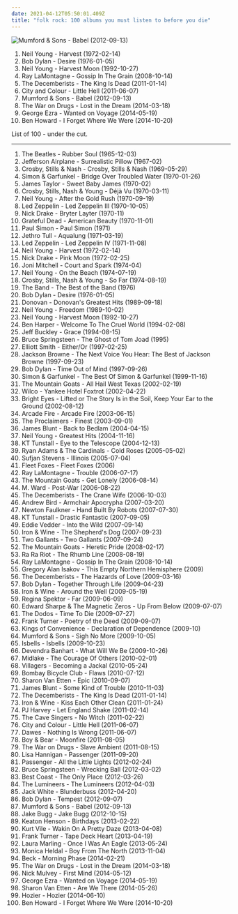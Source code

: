 ```yaml
---
date: 2021-04-12T05:50:01.409Z
title: "folk rock: 100 albums you must listen to before you die"
---
```

![Mumford &amp; Sons - Babel (2012-09-13)](http://coverartarchive.org/release/5e41ce0d-ce16-4a00-83bb-8e0e41d67cbb/2484391424-500.jpg "Mumford & Sons - Babel (2012-09-13)")
<ol class="albums">
<li data-cover="http://coverartarchive.org/release/b028a5c0-7b62-4276-adb4-edb05777ccbf/8501416799-500.jpg" data-tags="classic rock, folk, 70s" role="button">Neil Young - Harvest (1972-02-14)</li>
<li data-cover="http://coverartarchive.org/release/57894be9-7efd-4543-996e-30ed061a9d23/26584162748-500.jpg" data-tags="folk rock, 70s, folk" role="button">Bob Dylan - Desire (1976-01-05)</li>
<li data-cover="http://coverartarchive.org/release/93a79320-49ec-438c-a2c9-da89b9a4eaff/12530781429-500.jpg" data-tags="folk rock" role="button">Neil Young - Harvest Moon (1992-10-27)</li>
<li data-cover="http://coverartarchive.org/release/89fbb1ea-519a-4a19-9f30-75e44a0c99e2/7137338268-500.jpg" data-tags="folk, folk rock" role="button">Ray LaMontagne - Gossip In The Grain (2008-10-14)</li>
<li data-cover="http://coverartarchive.org/release/386e22bc-d967-4224-98cc-13ec5315751b/4625733651-500.jpg" data-tags="indie, folk rock, indie folk" role="button">The Decemberists - The King Is Dead (2011-01-14)</li>
<li data-cover="http://coverartarchive.org/release/406d16d1-f572-41c8-ac54-2c715502f76b/4764705431-500.jpg" data-tags="folk rock, indie" role="button">City and Colour - Little Hell (2011-06-07)</li>
<li data-cover="http://coverartarchive.org/release/5e41ce0d-ce16-4a00-83bb-8e0e41d67cbb/2484391424-500.jpg" data-tags="folk, indie, british" role="button">Mumford & Sons - Babel (2012-09-13)</li>
<li data-cover="http://coverartarchive.org/release/c38765cc-bafe-48ff-9a78-26f6d816a46b/6695925091-500.jpg" data-tags="indie rock, rock" role="button">The War on Drugs - Lost in the Dream (2014-03-18)</li>
<li data-cover="http://coverartarchive.org/release/a48d4d8c-0b2d-4196-91e6-0ffca6915981/7704769040-500.jpg" data-tags="blues, folk rock, alternative pop, vicky, in my vinyl collection" role="button">George Ezra - Wanted on Voyage (2014-05-19)</li>
<li data-cover="http://coverartarchive.org/release/56093d48-8af0-4b4a-8ebe-1d907b1e5c6c/8161333412-500.jpg" data-tags="indie, alternative rock, folk, soft rock, folk rock, indie folk, 2010s, reviewed, immortal albums" role="button">Ben Howard - I Forget Where We Were (2014-10-20)</li>
</ol>
List of 100 - under the cut.
<!-- more -->

_________________

<ol class="albums">
<li data-cover="http://coverartarchive.org/release/bab157e1-772c-3173-86eb-e7538732fec9/16741106966-500.jpg" data-tags="60s, classic rock" role="button">
The Beatles - Rubber Soul (1965-12-03)
</li>
<li data-cover="https://img.discogs.com/WXNRYJfkH8pJeCAsM8U-pMloOs0=/fit-in/600x600/filters:strip_icc():format(jpeg):mode_rgb():quality(90)/discogs-images/R-12550185-1537442499-1106.jpeg.jpg" data-tags="psychedelic rock, 60s, classic rock, psychedelic" role="button">
Jefferson Airplane - Surrealistic Pillow (1967-02)
</li>
<li data-cover="https://img.discogs.com/7RPgI0pOyEvIZJBpUerviZhCids=/fit-in/500x500/filters:strip_icc():format(jpeg):mode_rgb():quality(90)/discogs-images/R-400980-1293165132.jpeg.jpg" data-tags="60s, folk rock, classic rock, folk" role="button">
Crosby, Stills & Nash - Crosby, Stills & Nash (1969-05-29)
</li>
<li data-cover="http://coverartarchive.org/release/7c52126e-200a-4b3b-af1c-3c38d70b57b1/9272110752-500.jpg" data-tags="classic rock, singer-songwriter, 60s, folk" role="button">
Simon & Garfunkel - Bridge Over Troubled Water (1970-01-26)
</li>
<li data-cover="https://img.discogs.com/lBoZBxwEhUdHIy0AVxhUhR0Kz_4=/fit-in/600x531/filters:strip_icc():format(jpeg):mode_rgb():quality(90)/discogs-images/R-9284153-1477932849-6111.jpeg.jpg" data-tags="folk" role="button">
James Taylor - Sweet Baby James (1970-02)
</li>
<li data-cover="http://coverartarchive.org/release/4efd8353-dd4d-4f21-a344-34a6c085fd45/6096109669-500.jpg" data-tags="classic rock, folk rock, 70s" role="button">
Crosby, Stills, Nash & Young - Déjà Vu (1970-03-11)
</li>
<li data-cover="http://coverartarchive.org/release/330d2db8-86f7-4d92-a97a-50cb817a62f4/5321045997-500.jpg" data-tags="classic rock" role="button">
Neil Young - After the Gold Rush (1970-09-19)
</li>
<li data-cover="http://coverartarchive.org/release/433d59f8-7bd9-3d3b-a2ec-79189708cc96/23131163966-500.jpg" data-tags="classic rock, hard rock" role="button">
Led Zeppelin - Led Zeppelin III (1970-10-05)
</li>
<li data-cover="http://coverartarchive.org/release/93d4c2fa-6749-3820-88df-b1f6df8cf48b/11682519206-500.jpg" data-tags="folk, singer-songwriter" role="button">
Nick Drake - Bryter Layter (1970-11)
</li>
<li data-cover="http://coverartarchive.org/release/0bf93ec6-a96c-4d4d-9cc2-96f0f4306ff6/18627374936-500.jpg" data-tags="classic rock" role="button">
Grateful Dead - American Beauty (1970-11-01)
</li>
<li data-cover="https://img.discogs.com/nqxkjMxnQAPyOKvXNQGD_HLz4No=/fit-in/600x596/filters:strip_icc():format(jpeg):mode_rgb():quality(90)/discogs-images/R-7113798-1490032853-4360.jpeg.jpg" data-tags="70s, folk" role="button">
Paul Simon - Paul Simon (1971)
</li>
<li data-cover="http://coverartarchive.org/release/20f367e3-ab11-4dcd-9350-8ef410a126ef/10021296073-500.jpg" data-tags="progressive rock" role="button">
Jethro Tull - Aqualung (1971-03-19)
</li>
<li data-cover="http://coverartarchive.org/release/98716612-b8fd-3334-9fb2-a17afdd17173/4980081478-500.jpg" data-tags="classic rock" role="button">
Led Zeppelin - Led Zeppelin IV (1971-11-08)
</li>
<li data-cover="http://coverartarchive.org/release/b028a5c0-7b62-4276-adb4-edb05777ccbf/8501416799-500.jpg" data-tags="classic rock, folk, 70s" role="button">
Neil Young - Harvest (1972-02-14)
</li>
<li data-cover="http://coverartarchive.org/release/2a274c12-8785-351a-9155-1d6d2dfde21c/23137783404-500.jpg" data-tags="folk, singer-songwriter" role="button">
Nick Drake - Pink Moon (1972-02-25)
</li>
<li data-cover="https://via.placeholder.com/450" data-tags="70s, folk" role="button">
Joni Mitchell - Court and Spark (1974-04)
</li>
<li data-cover="https://via.placeholder.com/450" data-tags="singer-songwriter, 70s, folk rock" role="button">
Neil Young - On the Beach (1974-07-19)
</li>
<li data-cover="http://coverartarchive.org/release/5e5f8794-44dc-3e77-8344-481d97f7545e/5260506449-500.jpg" data-tags="classic rock, folk rock" role="button">
Crosby, Stills, Nash & Young - So Far (1974-08-19)
</li>
<li data-cover="http://coverartarchive.org/release/761bc982-f445-4cc7-be4e-c71044debb01/13878419287-500.jpg" data-tags="classic rock" role="button">
The Band - The Best of the Band (1976)
</li>
<li data-cover="http://coverartarchive.org/release/57894be9-7efd-4543-996e-30ed061a9d23/26584162748-500.jpg" data-tags="folk rock, 70s, folk" role="button">
Bob Dylan - Desire (1976-01-05)
</li>
<li data-cover="http://coverartarchive.org/release/23716905-5107-4572-966e-f090100076c5/16198712449-500.jpg" data-tags="60s, donovan" role="button">
Donovan - Donovan's Greatest Hits (1989-09-18)
</li>
<li data-cover="http://coverartarchive.org/release/ccd94fae-b441-34d7-a3cd-b0e9785033ec/6919771664-500.jpg" data-tags="rock, 80s, singer-songwriter" role="button">
Neil Young - Freedom (1989-10-02)
</li>
<li data-cover="http://coverartarchive.org/release/93a79320-49ec-438c-a2c9-da89b9a4eaff/12530781429-500.jpg" data-tags="folk rock" role="button">
Neil Young - Harvest Moon (1992-10-27)
</li>
<li data-cover="https://img.discogs.com/w2LOcV1wDq5tnLESs2BaGqyYZiA=/fit-in/472x465/filters:strip_icc():format(jpeg):mode_rgb():quality(90)/discogs-images/R-592174-1135847165.jpeg.jpg" data-tags="folk, ben harper" role="button">
Ben Harper - Welcome To The Cruel World (1994-02-08)
</li>
<li data-cover="https://img.discogs.com/s3bLVDhoffEqJ7TkNeCnKhNqMnM=/fit-in/600x583/filters:strip_icc():format(jpeg):mode_rgb():quality(90)/discogs-images/R-12645414-1548449142-6531.jpeg.jpg" data-tags="singer-songwriter, 90s" role="button">
Jeff Buckley - Grace (1994-08-15)
</li>
<li data-cover="http://coverartarchive.org/release/f6403fc4-2225-41f0-b006-69461fe3d4d7/6753474012-500.jpg" data-tags="rock, singer-songwriter, 90s, folk, folk rock" role="button">
Bruce Springsteen - The Ghost of Tom Joad (1995)
</li>
<li data-cover="http://coverartarchive.org/release/0a5aa565-8158-4e81-9776-af8044f6cc1e/18047694847-500.jpg" data-tags="singer-songwriter" role="button">
Elliott Smith - Either/Or (1997-02-25)
</li>
<li data-cover="https://via.placeholder.com/450" data-tags="singer-songwriter" role="button">
Jackson Browne - The Next Voice You Hear: The Best of Jackson Browne (1997-09-23)
</li>
<li data-cover="https://img.discogs.com/85J-XYLQ0iWpOfvrA1Y1bu3Jkfs=/fit-in/600x600/filters:strip_icc():format(jpeg):mode_rgb():quality(90)/discogs-images/R-2818814-1302446972.jpeg.jpg" data-tags="singer-songwriter, 90s, rock" role="button">
Bob Dylan - Time Out of Mind (1997-09-26)
</li>
<li data-cover="http://coverartarchive.org/release/aca1c634-8481-4848-9b33-69d3a6a54943/10960659069-500.jpg" data-tags="classic rock, folk, folk rock" role="button">
Simon & Garfunkel - The Best Of Simon & Garfunkel (1999-11-16)
</li>
<li data-cover="http://coverartarchive.org/release/c8595d76-b1f7-4dc1-badc-cf68720866be/7927192700-500.jpg" data-tags="indie, folk" role="button">
The Mountain Goats - All Hail West Texas (2002-02-19)
</li>
<li data-cover="http://coverartarchive.org/release/667f92d8-2ea5-49fd-914b-54f955622ea9/3636036495-500.jpg" data-tags="indie, alt-country" role="button">
Wilco - Yankee Hotel Foxtrot (2002-04-22)
</li>
<li data-cover="http://coverartarchive.org/release/befc806a-fcc5-45b3-8162-4886c0d28627/4724053186-500.jpg" data-tags="indie" role="button">
Bright Eyes - Lifted or The Story Is in the Soil, Keep Your Ear to the Ground (2002-08-12)
</li>
<li data-cover="http://coverartarchive.org/release/bf1ee4a6-dc3a-451a-b7a6-8c3294a86879/5757136506-500.jpg" data-tags="indie rock" role="button">
Arcade Fire - Arcade Fire (2003-06-15)
</li>
<li data-cover="https://img.discogs.com/3cJprwd-XZTGvFCOSiAflbEBewQ=/fit-in/160x160/filters:strip_icc():format(jpeg):mode_rgb():quality(90)/discogs-images/R-728468-1394138699-6330.jpeg.jpg" data-tags="pop, rock, 80s, folk, scottish, folk rock" role="button">
The Proclaimers - Finest (2003-09-01)
</li>
<li data-cover="http://coverartarchive.org/release/f4cde382-f2c4-40e2-944a-8a01a97990be/5656611590-500.jpg" data-tags="james blunt, pop" role="button">
James Blunt - Back to Bedlam (2004-04-15)
</li>
<li data-cover="http://coverartarchive.org/release/0dc2f627-b12e-4a0b-9775-f88de9881061/18183886570-500.jpg" data-tags="rock, classic rock" role="button">
Neil Young - Greatest Hits (2004-11-16)
</li>
<li data-cover="https://img.discogs.com/uab3AD5Gc4ImQL_OSmNQqaSwO1Y=/fit-in/600x591/filters:strip_icc():format(jpeg):mode_rgb():quality(90)/discogs-images/R-664042-1478671475-7937.jpeg.jpg" data-tags="female vocalists" role="button">
KT Tunstall - Eye to the Telescope (2004-12-13)
</li>
<li data-cover="http://coverartarchive.org/release/54b44dcd-5bf6-449e-ae67-79bc4d17787a/6807003433-500.jpg" data-tags="americana, alt-country, folk rock, country rock, 2000s, eu tenho, folk american" role="button">
Ryan Adams & The Cardinals - Cold Roses (2005-05-02)
</li>
<li data-cover="http://coverartarchive.org/release/2f6d6830-e03c-4709-86ce-c0a2eb9e8c31/20089518568-500.jpg" data-tags="indie, folk" role="button">
Sufjan Stevens - Illinois (2005-07-04)
</li>
<li data-cover="http://coverartarchive.org/release/b71b6a8f-b6c4-4d25-98e4-6c72b2474667/2730327014-500.jpg" data-tags="folk, indie" role="button">
Fleet Foxes - Fleet Foxes (2006)
</li>
<li data-cover="https://img.discogs.com/2mMumTyeU5d-Bdf0Jkgc-viD1tU=/fit-in/600x600/filters:strip_icc():format(jpeg):mode_rgb():quality(90)/discogs-images/R-888713-1536068445-2270.jpeg.jpg" data-tags="folk" role="button">
Ray LaMontagne - Trouble (2006-07-17)
</li>
<li data-cover="https://img.discogs.com/NAsJeiPF2ifIvV4ihcFCzf5IByQ=/fit-in/500x500/filters:strip_icc():format(jpeg):mode_rgb():quality(90)/discogs-images/R-2148661-1291561010.jpeg.jpg" data-tags="indie, folk, singer-songwriter, folk rock" role="button">
The Mountain Goats - Get Lonely (2006-08-14)
</li>
<li data-cover="http://coverartarchive.org/release/b76fcb7a-00c1-3ff6-9963-7dc5c4502838/9315832224-500.jpg" data-tags="folk" role="button">
M. Ward - Post-War (2006-08-22)
</li>
<li data-cover="http://coverartarchive.org/release/32bc0869-4cae-444a-8792-c17dd5d314fb/21233023204-500.jpg" data-tags="indie" role="button">
The Decemberists - The Crane Wife (2006-10-03)
</li>
<li data-cover="http://coverartarchive.org/release/a01bc8ac-bdbe-3893-ab2d-2990e52005cf/8763055969-500.jpg" data-tags="indie, folk" role="button">
Andrew Bird - Armchair Apocrypha (2007-03-20)
</li>
<li data-cover="http://coverartarchive.org/release/eb09be91-a6c4-44f0-80a9-196c6a3372d8/21084805447-500.jpg" data-tags="british, somgwriters" role="button">
Newton Faulkner - Hand Built By Robots (2007-07-30)
</li>
<li data-cover="https://img.discogs.com/Ac6KrOzJLeBWuioFwn1OsSnLvgM=/fit-in/600x539/filters:strip_icc():format(jpeg):mode_rgb():quality(90)/discogs-images/R-1236134-1341822714-7399.jpeg.jpg" data-tags="pop, rock, folk" role="button">
KT Tunstall - Drastic Fantastic (2007-09-05)
</li>
<li data-cover="http://coverartarchive.org/release/683bf534-5ce1-4818-be2d-38ddcd864eb3/7196832280-500.jpg" data-tags="soundtrack" role="button">
Eddie Vedder - Into the Wild (2007-09-14)
</li>
<li data-cover="http://coverartarchive.org/release/8211db1a-cbdb-3443-bb30-07e801e4272b/19801900502-500.jpg" data-tags="folk, indie" role="button">
Iron & Wine - The Shepherd's Dog (2007-09-23)
</li>
<li data-cover="http://coverartarchive.org/release/1173ad8c-8689-321a-824f-4fe67e103979/14494214977-500.jpg" data-tags="folk rock" role="button">
Two Gallants - Two Gallants (2007-09-24)
</li>
<li data-cover="https://via.placeholder.com/450" data-tags="chamber pop, folk rock" role="button">
The Mountain Goats - Heretic Pride (2008-02-17)
</li>
<li data-cover="https://img.discogs.com/nNLW6oyibILj-etyre1Ws6Qf9HY=/fit-in/500x500/filters:strip_icc():format(jpeg):mode_rgb():quality(90)/discogs-images/R-1568374-1229053540.jpeg.jpg" data-tags="alternative, indie rock" role="button">
Ra Ra Riot - The Rhumb Line (2008-08-19)
</li>
<li data-cover="http://coverartarchive.org/release/89fbb1ea-519a-4a19-9f30-75e44a0c99e2/7137338268-500.jpg" data-tags="folk, folk rock" role="button">
Ray LaMontagne - Gossip In The Grain (2008-10-14)
</li>
<li data-cover="http://coverartarchive.org/release/a9f1fa02-8290-449a-95ee-e88c53a3e60b/13153183313-500.jpg" data-tags="rock, singer-songwriter, acoustic, americana, adult contemporary, folk rock, singer/songwriter, gregory alan isakov" role="button">
Gregory Alan Isakov - This Empty Northern Hemisphere (2009)
</li>
<li data-cover="http://coverartarchive.org/release/90c6a554-9e10-4ecc-a758-f5b166532ee4/21730294720-500.jpg" data-tags="indie, indie rock, alternative, rock opera" role="button">
The Decemberists - The Hazards of Love (2009-03-16)
</li>
<li data-cover="https://img.discogs.com/0p4IeHnrBKzwZbaUP2XNQnSMdbY=/fit-in/300x300/filters:strip_icc():format(jpeg):mode_rgb():quality(90)/discogs-images/R-4328080-1361870851-6165.jpeg.jpg" data-tags="rock, folk, folk rock, 00s" role="button">
Bob Dylan - Together Through Life (2009-04-23)
</li>
<li data-cover="http://coverartarchive.org/release/58173200-3e0a-47c7-b5c0-a6af53880506/10364552769-500.jpg" data-tags="indie, folk" role="button">
Iron & Wine - Around the Well (2009-05-19)
</li>
<li data-cover="http://coverartarchive.org/release/8de3f2da-225f-49de-bb40-7a58e3bb0518/3715735677-500.jpg" data-tags="pop, piano, anti-folk, indie, alternative, indie pop, indie rock, 00s" role="button">
Regina Spektor - Far (2009-06-09)
</li>
<li data-cover="http://coverartarchive.org/release/9ad8860f-6b97-49c8-a631-811ef3c4b5a7/10428820326-500.jpg" data-tags="folk" role="button">
Edward Sharpe & The Magnetic Zeros - Up From Below (2009-07-07)
</li>
<li data-cover="https://img.discogs.com/_bzQfuUArrqz6xSjVfDCNK4Pwp4=/fit-in/555x295/filters:strip_icc():format(jpeg):mode_rgb():quality(90)/discogs-images/R-1926366-1330810865.jpeg.jpg" data-tags="indie, folk, folk rock, psych folk, 00's, awesomeness, loved at first listen, makes me happy, beatlesque, dodos, under the radar best of 2009, d 2009" role="button">
The Dodos - Time To Die (2009-07-27)
</li>
<li data-cover="http://coverartarchive.org/release/13d3b060-8112-4251-acb4-cfc88366ebbd/3323569123-500.jpg" data-tags="singer-songwriter, folk rock" role="button">
Frank Turner - Poetry of the Deed (2009-09-07)
</li>
<li data-cover="http://coverartarchive.org/release/14b6ef82-a25f-3698-b1d1-4c2a53133685/27492842731-500.jpg" data-tags="folk" role="button">
Kings of Convenience - Declaration of Dependence (2009-10)
</li>
<li data-cover="http://coverartarchive.org/release/d751cba4-242e-46d8-b230-3ca1d4e59b85/2484431634-500.jpg" data-tags="folk" role="button">
Mumford & Sons - Sigh No More (2009-10-05)
</li>
<li data-cover="http://coverartarchive.org/release/65fabf97-67bf-4f88-84a0-b8ef0a4de144/19588262528-500.jpg" data-tags="folk rock" role="button">
Isbells - Isbells (2009-10-23)
</li>
<li data-cover="http://coverartarchive.org/release/de40b4a2-15d6-401b-a3e8-59086b158949/3149192071-500.jpg" data-tags="folk" role="button">
Devendra Banhart - What Will We Be (2009-10-26)
</li>
<li data-cover="http://coverartarchive.org/release/3a876213-7833-40c1-ac4b-39cb9b767082/25696731134-500.jpg" data-tags="indie, alternative, folk, cosmic american music" role="button">
Midlake - The Courage Of Others (2010-02-01)
</li>
<li data-cover="https://img.discogs.com/3OoWfZVJU5AV7OxhKzMipCp6vQw=/fit-in/600x598/filters:strip_icc():format(jpeg):mode_rgb():quality(90)/discogs-images/R-2238563-1272988463.jpeg.jpg" data-tags="indie rock, irish, ireland" role="button">
Villagers - Becoming a Jackal (2010-05-24)
</li>
<li data-cover="http://coverartarchive.org/release/686e0436-f911-3fe7-a685-3a3e155c9b78/25329344693-500.jpg" data-tags="folk, folk rock" role="button">
Bombay Bicycle Club - Flaws (2010-07-12)
</li>
<li data-cover="http://coverartarchive.org/release/a8f73bc2-4aa8-4465-8fb1-1fdc2173f072/2098679790-500.jpg" data-tags="folk, under the radar best of 2010" role="button">
Sharon Van Etten - Epic (2010-09-07)
</li>
<li data-cover="http://coverartarchive.org/release/9b1c0003-7de6-4620-ab57-cf6cd03bb269/7533919648-500.jpg" data-tags="pop, singer-songwriter, james blunt" role="button">
James Blunt - Some Kind of Trouble (2010-11-03)
</li>
<li data-cover="http://coverartarchive.org/release/386e22bc-d967-4224-98cc-13ec5315751b/4625733651-500.jpg" data-tags="indie, folk rock, indie folk" role="button">
The Decemberists - The King Is Dead (2011-01-14)
</li>
<li data-cover="http://coverartarchive.org/release/88494ad8-a7aa-4fcf-8334-8b563f1db3a6/2094856309-500.jpg" data-tags="folk" role="button">
Iron & Wine - Kiss Each Other Clean (2011-01-24)
</li>
<li data-cover="https://img.discogs.com/tHBCQfIg9Ryllp1qJJzjB6GZNJw=/fit-in/600x592/filters:strip_icc():format(jpeg):mode_rgb():quality(90)/discogs-images/R-10072260-1491127058-4121.jpeg.jpg" data-tags="alternative, political" role="button">
PJ Harvey - Let England Shake (2011-02-14)
</li>
<li data-cover="https://img.discogs.com/fUMmOj-pT-cy_7thGTb2wHSJeBs=/fit-in/400x400/filters:strip_icc():format(jpeg):mode_rgb():quality(90)/discogs-images/R-2733765-1298587559.jpeg.jpg" data-tags="indie, psychedelic, folk rock, jagjaguwar, my gang 11, 3rd album" role="button">
The Cave Singers - No Witch (2011-02-22)
</li>
<li data-cover="http://coverartarchive.org/release/406d16d1-f572-41c8-ac54-2c715502f76b/4764705431-500.jpg" data-tags="folk rock, indie" role="button">
City and Colour - Little Hell (2011-06-07)
</li>
<li data-cover="https://img.discogs.com/uj1y6oFjiTNsCVha0VswmeaN-6M=/fit-in/600x603/filters:strip_icc():format(jpeg):mode_rgb():quality(90)/discogs-images/R-12942733-1545003522-4167.jpeg.jpg" data-tags="soft rock, folk rock, 2010s, soft rock revival" role="button">
Dawes - Nothing Is Wrong (2011-06-07)
</li>
<li data-cover="http://coverartarchive.org/release/d7efc496-d268-4eb5-8cf9-02b3c07de04a/3502908841-500.jpg" data-tags="australian, folk rock" role="button">
Boy & Bear - Moonfire (2011-08-05)
</li>
<li data-cover="http://coverartarchive.org/release/54d25015-9820-4982-bd8f-1810d8237473/8040874955-500.jpg" data-tags="indie rock" role="button">
The War on Drugs - Slave Ambient (2011-08-15)
</li>
<li data-cover="https://img.discogs.com/gGvo29mIV8rtAGgFsDiglFiSqGM=/fit-in/600x600/filters:strip_icc():format(jpeg):mode_rgb():quality(90)/discogs-images/R-3181009-1487336547-2725.jpeg.jpg" data-tags="singer-songwriter, rock, folk, folk rock" role="button">
Lisa Hannigan - Passenger (2011-09-20)
</li>
<li data-cover="http://coverartarchive.org/release/00d751af-6c26-46e2-aa64-e48d9af4e0a1/2299991985-500.jpg" data-tags="singer songwriter, passenger, easy listening-d, folk, my gang 12" role="button">
Passenger - All the Little Lights (2012-02-24)
</li>
<li data-cover="http://coverartarchive.org/release/86605a1f-3dce-48ba-b486-7ad920ec219d/11706495643-500.jpg" data-tags="rock" role="button">
Bruce Springsteen - Wrecking Ball (2012-03-02)
</li>
<li data-cover="http://coverartarchive.org/release/6de48734-e3b2-451f-8be1-2f65616b1e37/946776332-500.jpg" data-tags="indie, indie rock, lo-fi" role="button">
Best Coast - The Only Place (2012-03-26)
</li>
<li data-cover="http://coverartarchive.org/release/9c594592-eea2-4779-892d-8dcf16ef33f0/3163963131-500.jpg" data-tags="folk" role="button">
The Lumineers - The Lumineers (2012-04-03)
</li>
<li data-cover="http://coverartarchive.org/release/08d68658-0834-4dea-9914-8146cf4b9907/15222093874-500.jpg" data-tags="rock" role="button">
Jack White - Blunderbuss (2012-04-20)
</li>
<li data-cover="https://img.discogs.com/CgHc93ICQl2tOGG2guJYiHcNFUw=/fit-in/600x600/filters:strip_icc():format(jpeg):mode_rgb():quality(90)/discogs-images/R-2074743-1542287980-8027.jpeg.jpg" data-tags="bob dylan, folk rock" role="button">
Bob Dylan - Tempest (2012-09-07)
</li>
<li data-cover="http://coverartarchive.org/release/5e41ce0d-ce16-4a00-83bb-8e0e41d67cbb/2484391424-500.jpg" data-tags="folk, indie, british" role="button">
Mumford & Sons - Babel (2012-09-13)
</li>
<li data-cover="http://coverartarchive.org/release/89585afb-b491-4a3b-9150-fc9c1a7f38de/3936295706-500.jpg" data-tags="indie" role="button">
Jake Bugg - Jake Bugg (2012-10-15)
</li>
<li data-cover="http://coverartarchive.org/release/4914b6a7-b95f-4ed7-82df-fc85c3a1e682/4281607299-500.jpg" data-tags="folk, mellow, folk rock, bittersweet, depressing, music to fall asleep to" role="button">
Keaton Henson - Birthdays (2013-02-22)
</li>
<li data-cover="http://coverartarchive.org/release/b62e3ec7-d6bb-43c6-8eb8-30d958d109d0/3846880817-500.jpg" data-tags="indie rock, indie, lo-fi, vinyl, matador records" role="button">
Kurt Vile - Wakin On A Pretty Daze (2013-04-08)
</li>
<li data-cover="http://coverartarchive.org/release/cffe4b7b-0f58-45e6-96be-91d4a3ead48c/4776296549-500.jpg" data-tags="folk, acoustic, folk rock, need to listen" role="button">
Frank Turner - Tape Deck Heart (2013-04-19)
</li>
<li data-cover="http://coverartarchive.org/release/bf301708-c09d-4005-b029-65840a08f37f/15696299805-500.jpg" data-tags="folk, contemporary folk, americana, indie folk" role="button">
Laura Marling - Once I Was An Eagle (2013-05-24)
</li>
<li data-cover="https://img.discogs.com/yxqESXxmldaE5n86jktHZwDBIGY=/fit-in/516x514/filters:strip_icc():format(jpeg):mode_rgb():quality(90)/discogs-images/R-5085547-1384336109-1853.jpeg.jpg" data-tags="americana" role="button">
Monica Heldal - Boy From The North (2013-11-04)
</li>
<li data-cover="http://coverartarchive.org/release/621999be-7041-4394-8719-ca1bdebaac96/7042111016-500.jpg" data-tags="10s, alternative, alternative rock, folk rock, chamber folk" role="button">
Beck - Morning Phase (2014-02-21)
</li>
<li data-cover="http://coverartarchive.org/release/c38765cc-bafe-48ff-9a78-26f6d816a46b/6695925091-500.jpg" data-tags="indie rock, rock" role="button">
The War on Drugs - Lost in the Dream (2014-03-18)
</li>
<li data-cover="http://coverartarchive.org/release/5b9d7ba9-8dab-486d-8894-f521e9ddd916/7305167978-500.jpg" data-tags="folk, folk rock" role="button">
Nick Mulvey - First Mind (2014-05-12)
</li>
<li data-cover="http://coverartarchive.org/release/a48d4d8c-0b2d-4196-91e6-0ffca6915981/7704769040-500.jpg" data-tags="blues, folk rock, alternative pop, vicky, in my vinyl collection" role="button">
George Ezra - Wanted on Voyage (2014-05-19)
</li>
<li data-cover="http://coverartarchive.org/release/294ce5a9-a36b-4e41-982e-56f2f94bb581/20346832405-500.jpg" data-tags="folk, indie folk" role="button">
Sharon Van Etten - Are We There (2014-05-26)
</li>
<li data-cover="http://coverartarchive.org/release/d893f786-6518-4dd5-beca-8e00589cd41d/11618361045-500.jpg" data-tags="soul, indie rock, blues" role="button">
Hozier - Hozier (2014-06-10)
</li>
<li data-cover="http://coverartarchive.org/release/56093d48-8af0-4b4a-8ebe-1d907b1e5c6c/8161333412-500.jpg" data-tags="indie, alternative rock, folk, soft rock, folk rock, indie folk, 2010s, reviewed, immortal albums" role="button">
Ben Howard - I Forget Where We Were (2014-10-20)
</li>
</ol>